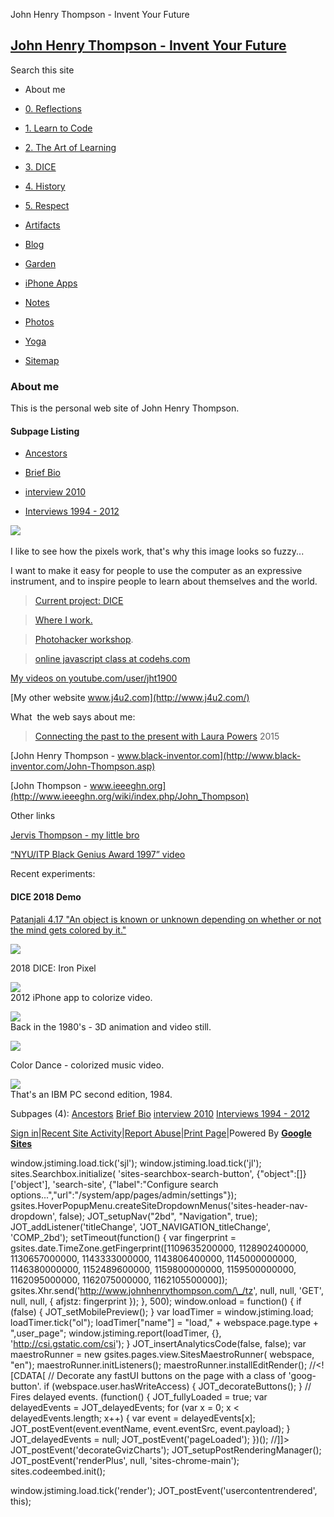 John Henry Thompson - Invent Your Future 

[John Henry Thompson - Invent Your Future](index.html)
------------------------------------------------------

Search this site

*   About me
    
*   [0\. Reflections](0-refections-on-learning.html)
    
*   [1\. Learn to Code](learning-to-program.html)
    
*   [2\. The Art of Learning](the-art-of-learning.html)
    
*   [3\. DICE](3-dice.html)
    
*   [4\. History](4-history.html)
    
*   [5\. Respect](heros.html)
    
*   [Artifacts](artifacts.html)
    
*   [Blog](z-blog-1.html)
    
*   [Garden](4-garden.html)
    
*   [iPhone Apps](iphone-apps.html)
    
*   [Notes](notes.html)
    
*   [Photos](family.html)
    
*   [Yoga](yoga.html)
    
*   [Sitemap](system/app/pages/sitemap/hierarchy.html)
    

### About me

This is the personal web site of John Henry Thompson.

  

#### Subpage Listing

*   [Ancestors](home/who-am-i.html)
    
*   [Brief Bio](home/bio.html)
    
*   [interview 2010](home/interview-2010.html)
    
*   [Interviews 1994 - 2012](home/interviews.html)
    

  

[![](http://www.j4u2.com/jht/images/jt_cu.jpg)](http://www.j4u2.com/jht/images/jt_cu.jpg) 

  

I like to see how the pixels work, that's why this image looks so fuzzy...

  

I want to make it easy for people to use the computer as an expressive instrument, and to inspire people to learn about themselves and the world.

  

> [Current project: DICE](3-dice.html)

>   

> [Where I work.](iphone-apps.html)

  

> [Photohacker workshop](https://github.com/jht1900/photohacker).
> 
>   

> [online javascript class at codehs.com](http://codehs.com/go/7444)

  

[My videos on youtube.com/user/jht1900](http://www.youtube.com/user/jht1900)  

  

[My other website www.j4u2.com](http://www.j4u2.com/)  

>   

What  the web says about me:

  

> [Connecting the past to the present with Laura Powers](https://www.youtube.com/watch?v=46rz6-uD_E4&list=PL_nujIbA6R4sYW-PQ0QNAu8vqJgPhUFeC) 2015
> 
>   

[John Henry Thompson - www.black-inventor.com](http://www.black-inventor.com/John-Thompson.asp)

  
[John Thompson - www.ieeeghn.org](http://www.ieeeghn.org/wiki/index.php/John_Thompson)  

  

Other links  
  

[Jervis Thompson - my little bro](http://www.jervo.com/blog/da-lingo-kid/)

[“NYU/ITP Black Genius Award 1997” video](http://www.youtube.com/watch?v=9OesTbXh5us)

  

Recent experiments:

#### DICE 2018 Demo

  

  

[Patanjali 4.17 "An object is known or unknown depending on whether or not the mind gets colored by it."](yoga/patanjani/book-4/417.html)  

  

[![](_/rsrc/1540258178968/home/IMG_5174.jpg)](http://www.johnhenrythompson.com/home/IMG_5174.jpg?attredirects=0)

2018 DICE: Iron Pixel

  

[![](_/rsrc/1330015952311/home/glasses-height=228&width=320.png)](http://www.youtube.com/watch?v=a8xpj3_LyQM)  
2012 iPhone app to colorize video.  

  

[![](_/rsrc/1330015591429/home/jht1984-3d-full-height=254&width=320.png)](http://www.youtube.com/watch?v=NDn-GaVp264)  
Back in the 1980's - 3D animation and video still.  
  

[![](_/rsrc/1330016390621/home/colordance-height=251&width=320.png)](http://www.youtube.com/watch?v=-Gfe4iMPAGQ)

  
Color Dance - colorized music video.  

  
[![](_/rsrc/1307476195091/home/83_jt_ibm_pc.jpg)](http://www.johnhenrythompson.com/home/83_jt_ibm_pc.jpg?attredirects=0)  
That's an IBM PC second edition, 1984.  

Subpages (4): [Ancestors](home/who-am-i.html) [Brief Bio](home/bio.html) [interview 2010](home/interview-2010.html) [Interviews 1994 - 2012](home/interviews.html)

[Sign in](https://accounts.google.com/ServiceLogin?continue=http://sites.google.com/a/johnhenrythompson.com/jht/home&service=jotspot)|[Recent Site Activity](system/app/pages/recentChanges.html)|[Report Abuse](http://sites.google.com/a/johnhenrythompson.com/jht/system/app/pages/reportAbuse)|[Print Page](javascript:;)|Powered By **[Google Sites](http://sites.google.com/site)**

window.jstiming.load.tick('sjl'); window.jstiming.load.tick('jl'); sites.Searchbox.initialize( 'sites-searchbox-search-button', {"object":\[\]}\['object'\], 'search-site', {"label":"Configure search options...","url":"/system/app/pages/admin/settings"}); gsites.HoverPopupMenu.createSiteDropdownMenus('sites-header-nav-dropdown', false); JOT\_setupNav("2bd", "Navigation", true); JOT\_addListener('titleChange', 'JOT\_NAVIGATION\_titleChange', 'COMP\_2bd'); setTimeout(function() { var fingerprint = gsites.date.TimeZone.getFingerprint(\[1109635200000, 1128902400000, 1130657000000, 1143333000000, 1143806400000, 1145000000000, 1146380000000, 1152489600000, 1159800000000, 1159500000000, 1162095000000, 1162075000000, 1162105500000\]); gsites.Xhr.send('http://www.johnhenrythompson.com/\_/tz', null, null, 'GET', null, null, { afjstz: fingerprint }); }, 500); window.onload = function() { if (false) { JOT\_setMobilePreview(); } var loadTimer = window.jstiming.load; loadTimer.tick("ol"); loadTimer\["name"\] = "load," + webspace.page.type + ",user\_page"; window.jstiming.report(loadTimer, {}, 'http://csi.gstatic.com/csi'); } JOT\_insertAnalyticsCode(false, false); var maestroRunner = new gsites.pages.view.SitesMaestroRunner( webspace, "en"); maestroRunner.initListeners(); maestroRunner.installEditRender(); //<!\[CDATA\[ // Decorate any fastUI buttons on the page with a class of 'goog-button'. if (webspace.user.hasWriteAccess) { JOT\_decorateButtons(); } // Fires delayed events. (function() { JOT\_fullyLoaded = true; var delayedEvents = JOT\_delayedEvents; for (var x = 0; x < delayedEvents.length; x++) { var event = delayedEvents\[x\]; JOT\_postEvent(event.eventName, event.eventSrc, event.payload); } JOT\_delayedEvents = null; JOT\_postEvent('pageLoaded'); })(); //\]\]> JOT\_postEvent('decorateGvizCharts'); JOT\_setupPostRenderingManager(); JOT\_postEvent('renderPlus', null, 'sites-chrome-main'); sites.codeembed.init();

window.jstiming.load.tick('render'); JOT\_postEvent('usercontentrendered', this);